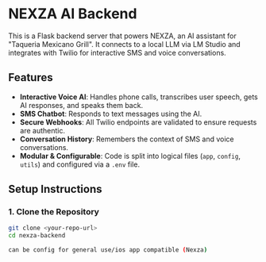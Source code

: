 # NEXZA AI Backend

This is a Flask backend server that powers NEXZA, an AI assistant for "Taqueria Mexicano Grill". It connects to a local LLM via LM Studio and integrates with Twilio for interactive SMS and voice conversations.

## Features

- **Interactive Voice AI**: Handles phone calls, transcribes user speech, gets AI responses, and speaks them back.
- **SMS Chatbot**: Responds to text messages using the AI.
- **Secure Webhooks**: All Twilio endpoints are validated to ensure requests are authentic.
- **Conversation History**: Remembers the context of SMS and voice conversations.
- **Modular & Configurable**: Code is split into logical files (`app`, `config`, `utils`) and configured via a `.env` file.

## Setup Instructions

### 1. Clone the Repository
```bash
git clone <your-repo-url>
cd nexza-backend

can be config for general use/ios app compatible (Nexza)